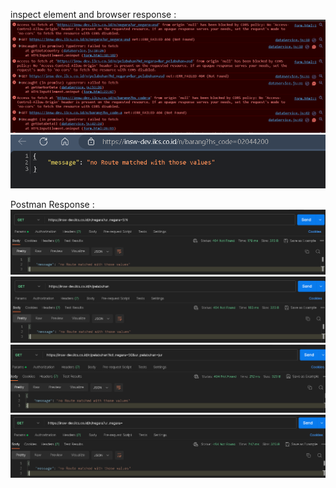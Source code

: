 inspect element and browser response :
![response](./img/browserRresponse.png)
![response](./img/response4.png)

Postman Response :
![response](./img/response.png)
![response](./img/response2.png)
![response](./img/response3.png)
![response](./img/status.png)
